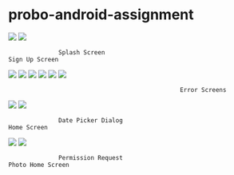 # probo-android-assignment

![](https://user-images.githubusercontent.com/121883415/211169599-8372ad17-c1d6-418a-89d8-e53d78b95489.png) 
![](https://user-images.githubusercontent.com/121883415/211169551-c984a2af-eee4-4a50-a62f-408c729788f6.png)

                  Splash Screen                                         Sign Up Screen
                  
![](https://user-images.githubusercontent.com/121883415/211169639-2d413669-8be6-491c-9e70-feaffc5ba066.png)
![](https://user-images.githubusercontent.com/121883415/211169641-4b841367-0727-42e7-b681-3182ef028c55.png)
![](https://user-images.githubusercontent.com/121883415/211169643-1bae6676-3980-46fe-8489-861ba44eb6c9.png)
![](https://user-images.githubusercontent.com/121883415/211169645-174a4d32-aa59-495c-ab62-466550b1a2ca.png)
![](https://user-images.githubusercontent.com/121883415/211169646-d3caedd0-0502-4f4d-8c22-74fa5d489a2d.png)
![](https://user-images.githubusercontent.com/121883415/211169704-caa59903-3204-43b8-8033-415a9c3d2253.png)

                                                    Error Screens
                                                    
![](https://user-images.githubusercontent.com/121883415/211169765-ac70d30a-391c-42f4-86ba-2e2890e55b9e.png)
![](https://user-images.githubusercontent.com/121883415/211169768-763ebf23-f7e4-4266-a517-3a1801acd588.png)

                  Date Picker Dialog                                         Home Screen
            
![](https://user-images.githubusercontent.com/121883415/211169854-8b9ff30a-3242-4a68-9f53-37b354224257.png)
![](https://user-images.githubusercontent.com/121883415/211169855-46907779-2df2-4173-84b9-175e01141f5f.png)
       
                  Permission Request                                         Photo Home Screen
